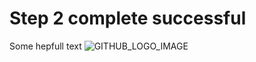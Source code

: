 # Step 2 complete successful


Some hepfull text
![GITHUB_LOGO_IMAGE](https://upload.wikimedia.org/wikipedia/commons/2/29/GitHub_logo_2013.svg?uselang=ru)